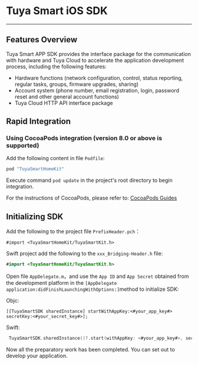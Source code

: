 # Tuya Smart iOS SDK

---


## Features Overview

Tuya Smart APP SDK provides the interface package for the communication with hardware and Tuya Cloud to accelerate the application development process, including the following features:

- Hardware functions (network configuration, control, status reporting, regular tasks, groups, firmware upgrades, sharing)
- Account system (phone number, email registration, login, password reset and other general account functions)
- Tuya Cloud HTTP API interface package

## Rapid Integration

### Using CocoaPods integration (version 8.0 or above is supported)

Add the following content in file `Podfile`:

```ruby
pod "TuyaSmartHomeKit"
```

Execute command `pod update` in the project's root directory to begin integration.

For the instructions of CocoaPods, please refer to: [CocoaPods Guides](https://guides.cocoapods.org/)

## Initializing SDK

Add the following to the project file `PrefixHeader.pch`：

```objc
#import <TuyaSmartHomeKit/TuyaSmartKit.h>
```

Swift project add the following to the `xxx_Bridging-Header.h` file:

```swift
#import <TuyaSmartHomeKit/TuyaSmartKit.h>
```

Open file `AppDelegate.m`，and use the `App ID` and `App Secret` obtained from the development platform in the `[AppDelegate application:didFinishLaunchingWithOptions:]`method to initialize SDK:

Objc:

```objc
[[TuyaSmartSDK sharedInstance] startWithAppKey:<#your_app_key#> secretKey:<#your_secret_key#>];
```

Swift:

```swift
 TuyaSmartSDK.sharedInstance()?.start(withAppKey: <#your_app_key#>, secretKey: <#your_secret_key#>)
```

Now all the preparatory work has been completed. You can set out to develop your application.



